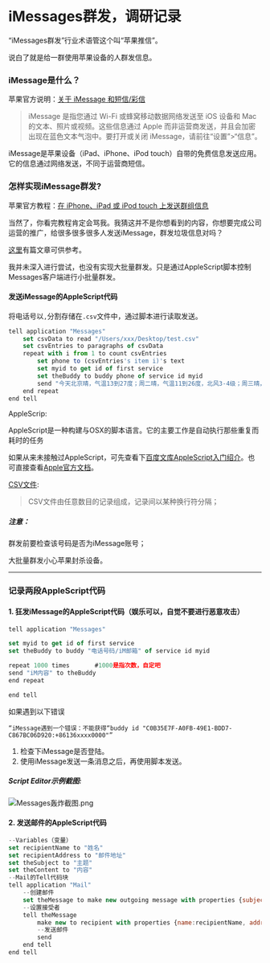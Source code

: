 # iMessages群发，调研记录

“iMessages群发”行业术语管这个叫“苹果推信”。

说白了就是给一群使用苹果设备的人群发信息。

### iMessage是什么？

苹果官方说明：[关于 iMessage 和短信/彩信][关于 iMessage 和短信/彩信]

> iMessage 是指您通过 Wi-Fi 或蜂窝移动数据网络发送至 iOS 设备和 Mac 的文本、照片或视频。这些信息通过 Apple 而非运营商发送，并且会加密出现在蓝色文本气泡中。要打开或关闭 iMessage，请前往“设置”>“信息”。

iMessage是苹果设备（iPad、iPhone、iPod touch）自带的免费信息发送应用。它的信息通过网络发送，不同于运营商短信。

### 怎样实现iMessage群发?

苹果官方教程：[在 iPhone、iPad 或 iPod touch 上发送群组信息][在 iPhone、iPad 或 iPod touch 上发送群组信息]

当然了，你看完教程肯定会骂我。我猜这并不是你想看到的内容，你想要完成公司运营的推广，给很多很多很多人发送iMessage，群发垃圾信息对吗？

[这里][怎样实现iMessage群发]有篇文章可供参考。

我并未深入进行尝试，也没有实现大批量群发。只是通过AppleScript脚本控制Messages客户端进行小批量群发。
#### 发送iMessage的AppleScript代码
将电话号以`,`分割存储在`.csv`文件中，通过脚本进行读取发送。
```javasCript
tell application "Messages"
	set csvData to read "/Users/xxx/Desktop/test.csv"
	set csvEntries to paragraphs of csvData
	repeat with i from 1 to count csvEntries
		set phone to (csvEntries's item i)'s text
		set myid to get id of first service
		set theBuddy to buddy phone of service id myid
		send "今天北京晴，气温13到27度；周二晴，气温11到26度，北风3-4级；周三晴，气温11到24度，微风<3" to theBuddy
	end repeat
end tell
```

AppleScrip:

AppleScript是一种构建与OSX的脚本语言。它的主要工作是自动执行那些重复而耗时的任务

如果从来未接触过AppleScript，可先查看下[百度文库AppleScript入门绍介][百度文库AppleScript入门绍介]。也可直接查看[Apple官方文档][Apple官方文档]。

[CSV文件][百度百科CSV文件]:
> CSV文件由任意数目的记录组成，记录间以某种换行符分隔；


##### 注意：

群发前要检查该号码是否为iMessage账号；

大批量群发小心苹果封杀设备。

---
### 记录两段AppleScript代码

#### 1. 狂发iMessage的AppleScript代码（娱乐可以，自觉不要进行恶意攻击）
```javasCript
tell application "Messages"

set myid to get id of first service
set theBuddy to buddy "电话号码/iM邮箱" of service id myid

repeat 1000 times       #1000是指次数，自定吧
send "iM内容" to theBuddy
end repeat

end tell
```

如果遇到以下错误
```
“iMessage遇到一个错误：不能获得“buddy id "C0B35E7F-A0FB-49E1-BDD7-C867BC06D920:+86136xxxx0000"”
```
1. 检查下iMessage是否登陆。
2. 使用iMessage发送一条消息之后，再使用脚本发送。


##### Script Editor示例截图:
![Messages轰炸截图.png]


#### 2. 发送邮件的AppleScript代码
```javasCript
--Variables（变量）
set recipientName to "姓名"
set recipientAddress to "邮件地址"
set theSubject to "主题"
set theContent to "内容"
--Mail的Tell代码块
tell application "Mail"
	--创建邮件
	set theMessage to make new outgoing message with properties {subject:theSubject, content:theContent}
	--设置接受者
	tell theMessage
		make new to recipient with properties {name:recipientName, address:recipientAddress}
		--发送邮件
		send
	end tell
end tell
```



[关于 iMessage 和短信/彩信]: https://support.apple.com/zh-cn/HT207006
[在 iPhone、iPad 或 iPod touch 上发送群组信息]: https://support.apple.com/zh-cn/HT202724
[百度文库AppleScript入门绍介]:https://wenku.baidu.com/view/12c6bc25192e45361066f5ec.html
[Apple官方文档]: https://developer.apple.com/library/archive/documentation/AppleScript/Conceptual/AppleScriptX/AppleScriptX.html
[怎样实现iMessage群发]: https://blog.csdn.net/templar1000/article/details/12995213
[Messages轰炸截图.png]:https://gitee.com/Ccfax/HunterPrivateImages/raw/master/Messages轰炸截图.png
[百度百科CSV文件]: https://baike.baidu.com/item/CSV/10739
